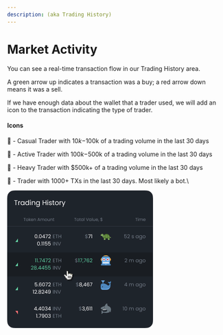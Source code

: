 ```yaml
---
description: (aka Trading History)
---
```


# Market Activity

You can see a real-time transaction flow in our Trading History area.&#x20;

A green arrow up indicates a transaction was a buy; a red arrow down means it was a sell.&#x20;

If we have enough data about the wallet that a trader used, we will add an icon to the transaction indicating the type of trader.&#x20;

#### **Icons**

🐢 - Casual Trader with $10k-$100k of a trading volume in the last 30 days

🦈 - Active Trader with $100k-$500k of a trading volume in the last 30 days

🐳 - Heavy Trader with $500k+ of a trading volume in the last 30 days

🤖 - Trader with 1000+ TXs in the last 30 days. Most likely a bot.\


![](<../../.gitbook/assets/image (17).png>)

